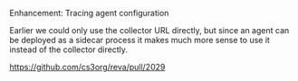 Enhancement: Tracing agent configuration

Earlier we could only use the collector URL directly, but since an agent can be deployed as a sidecar process it makes much more sense to use it instead of the collector directly.

https://github.com/cs3org/reva/pull/2029